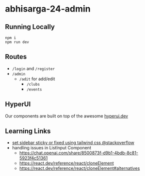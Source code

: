 # abhisarga-24-admin

## Running Locally

```shell
npm i
npm run dev
```

## Routes

- `/login` and `/register`
- `/admin`
  - `/adit` for add/edit
    - `/clubs`
    - `/events`

## HyperUI

Our components are built on top of the awesome [hyperui.dev](https://www.hyperui.dev/)

## Learning Links

- [set sidebar sticky or fixed using tailwind css @stackoverflow](https://stackoverflow.com/a/71129668/15710459)
- handling issues in ListInput Component
  - https://chat.openai.com/share/8500873f-d9b1-4bdb-8c81-5923f4c51361
  - https://react.dev/reference/react/cloneElement
  - https://react.dev/reference/react/cloneElement#alternatives
